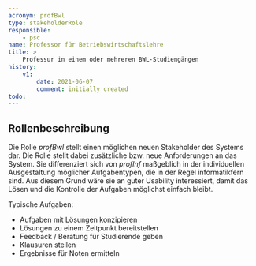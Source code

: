 ```yaml
---
acronym: profBwl
type: stakeholderRole
responsible: 
    - psc
name: Professor für Betriebswirtschaftslehre
title: >
    Professur in einem oder mehreren BWL-Studiengängen
history:
    v1:
        date: 2021-06-07
        comment: initially created
todo:             
---
```


## Rollenbeschreibung

Die Rolle _profBwl_ stellt einen möglichen neuen Stakeholder des Systems dar. Die Rolle stellt dabei zusätzliche bzw. neue Anforderungen an das System. Sie differenziert sich von _profInf_ maßgeblich in der individuellen Ausgestaltung möglicher Aufgabentypen, die in der Regel informatikfern sind. Aus diesem Grund wäre sie an guter Usability interessiert, damit das Lösen und die Kontrolle der Aufgaben möglichst einfach bleibt. 

Typische Aufgaben:

* Aufgaben mit Lösungen konzipieren
* Lösungen zu einem Zeitpunkt bereitstellen
* Feedback / Beratung für Studierende geben
* Klausuren stellen
* Ergebnisse für Noten ermitteln
